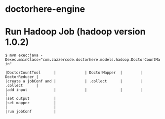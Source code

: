 doctorhere-engine
==================

Run Hadoop Job (hadoop version 1.0.2)
==============

`$ mvn exec:java -Dexec.mainClass="com.zazzercode.doctorhere.models.hadoop.DoctorCountMain"`

```
|DoctorCountTool      |             | DoctorMapper  |        | DoctorReducer | 
|create a jobConf and |             | .collect      |        | .collect      |      
|add input            |             |               |        |               |
|set output           |
|set mapper           |
|                     |
|run jobConf          |
```


